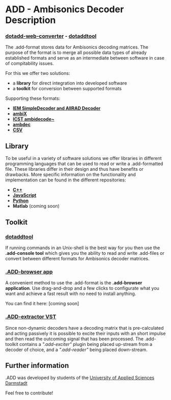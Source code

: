 ADD - Ambisonics Decoder Description
========

### [dotadd-web-converter](https://smp-3d.github.io/dotadd-online-converter/) - [dotaddtool](https://github.com/smp-3d/dotadd.tools)


The .add-format stores data for Ambisonics decoding matrices. The purpose of the format is to merge all possible data types of already established formats and serve as an intermediate between software in case of compitability issues.

For this we offer two solutions: 
* a **library** for direct integration into developed software
* a **toolkit** for conversion between supported formats

Supporting these formats:
* [**IEM SimpleDecoder and AllRAD Decoder**](https://plugins.iem.at/)
* [**ambiX**](http://www.matthiaskronlachner.com/?p=2015)
* [**ICST ambidecode~**](https://www.zhdk.ch/forschung/icst/software-downloads-5379/downloads-ambisonics-externals-for-maxmsp-5381)
* [**ambdec**](http://kokkinizita.linuxaudio.org/linuxaudio/index.html)
* [**CSV**](https://en.wikipedia.org/wiki/Comma-separated_values)

Library
--------

To be useful in a variety of software solutions we offer libraries in different programming languages that can be used to read or write a .add-formatted file. These libraries differ in their design and thus have benefits or drawbacks. More specific information on the functionality and implementation can be found in the different repositories:

* [**C++**][rep_lib_cpp]
* [**JavaScript**][rep_lib_js]
* [**Python**][rep_lib_py]
* **Matlab** (coming soon)


**Toolkit**
--------

### [dotaddtool][rep_tool_console]

If running commands in an Unix-shell is the best way for you then use the **.add-console tool** which gives you the ability to read and write .add-files or convert between different formats for Ambisonics decoder matrices. 


### [.ADD-browser app][rep_tool_browser]

A convenient method to use the .add-format is the **.add-browser application**. Use drag-and-drop and a few clicks to configurate what you want and achieve a fast result with no need to install anything.

You can find it here: [coming soon]


### [.ADD-extractor VST][rep_tool_extractor]

Since non-dynamic decoders have a decoding matrix that is pre-calculated and acting passively it is possible to excite their inputs with an short impulse and then read the outcoming signal that has been processed. The .add-toolkit contains a *".add-exciter"* plugin being placed up-stream from a decoder of choice, and a *".add-reader"* being placed down-stream. 


Further information
--------

.ADD was developed by students of the [University of Applied Sciences Darmstadt](https://h-da.de/ "h_da - University of Applied Sciences Darmstadt")

Feel free to contribute!





[rep_all]: https://github.com/smp-3d	"dotadd Overview"

[rep_lib_py]:https://github.com/smp-3d/dotadd.py	".ADD Python - dotadd.py repository"
[rep_lib_js]:https://github.com/smp-3d/dotadd.js	".ADD JavaScript - dotadd.js repository"
[rep_lib_cpp]:https://github.com/smp-3d/libdotadd	".ADD C++ - libdotadd repository"
[rep_lib_m]:https://github.com/smp-3d/dotadd.m	"ADD MatLab - dotadd.m repository"

[rep_tool_console]:https://github.com/smp-3d/dotadd.tools	".ADD-console tool"
[rep_tool_browser]:https://github.com/smp-3d/dotadd-online-converter	".ADD-browser app"
[rep_tool_extractor]:https://github.com/smp-3d/dotadd-dec-ripper	".ADD-extractor VST"
